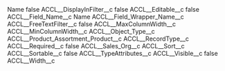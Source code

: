 <?xml version="1.0" encoding="UTF-8"?>
<CustomMetadata xmlns="http://soap.sforce.com/2006/04/metadata" xmlns:xsi="http://www.w3.org/2001/XMLSchema-instance" xmlns:xsd="http://www.w3.org/2001/XMLSchema">
    <label>Name</label>
    <protected>false</protected>
    <values>
        <field>ACCL__DisplayInFilter__c</field>
        <value xsi:type="xsd:boolean">false</value>
    </values>
    <values>
        <field>ACCL__Editable__c</field>
        <value xsi:type="xsd:boolean">false</value>
    </values>
    <values>
        <field>ACCL__Field_Name__c</field>
        <value xsi:type="xsd:string">Name</value>
    </values>
    <values>
        <field>ACCL__Field_Wrapper_Name__c</field>
        <value xsi:nil="true"/>
    </values>
    <values>
        <field>ACCL__FreeTextFilter__c</field>
        <value xsi:type="xsd:boolean">false</value>
    </values>
    <values>
        <field>ACCL__MaxColumnWidth__c</field>
        <value xsi:nil="true"/>
    </values>
    <values>
        <field>ACCL__MinColumnWidth__c</field>
        <value xsi:nil="true"/>
    </values>
    <values>
        <field>ACCL__Object_Type__c</field>
        <value xsi:type="xsd:string">ACCL__Product_Assortment_Product__c</value>
    </values>
    <values>
        <field>ACCL__RecordType__c</field>
        <value xsi:nil="true"/>
    </values>
    <values>
        <field>ACCL__Required__c</field>
        <value xsi:type="xsd:boolean">false</value>
    </values>
    <values>
        <field>ACCL__Sales_Org__c</field>
        <value xsi:nil="true"/>
    </values>
    <values>
        <field>ACCL__Sort__c</field>
        <value xsi:nil="true"/>
    </values>
    <values>
        <field>ACCL__Sortable__c</field>
        <value xsi:type="xsd:boolean">false</value>
    </values>
    <values>
        <field>ACCL__TypeAttributes__c</field>
        <value xsi:nil="true"/>
    </values>
    <values>
        <field>ACCL__Visible__c</field>
        <value xsi:type="xsd:boolean">false</value>
    </values>
    <values>
        <field>ACCL__Width__c</field>
        <value xsi:nil="true"/>
    </values>
</CustomMetadata>
